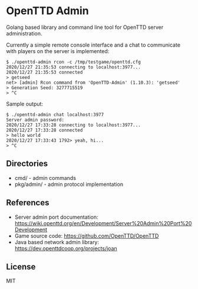 # OpenTTD Admin

Golang based library and command line tool for OpenTTD server administration.

Currently a simple remote console interface and a chat to communicate with players on the server is implemented:
```
$ ./openttd-admin rcon -c /tmp/testgame/openttd.cfg
2020/12/27 21:35:53 connecting to localhost:3977...
2020/12/27 21:35:53 connected
> getseed
net> [admin] Rcon command from 'OpenTTD-Admin' (1.10.3): 'getseed'
> Generation Seed: 3277715519
> ^C
```

Sample output:
```
$ ./openttd-admin chat localhost:3977
Server admin password:
2020/12/27 17:33:28 connecting to localhost:3977...
2020/12/27 17:33:28 connected
> hello world
2020/12/27 17:33:43 1792> yeah, hi...
> ^C
```

## Directories

 * cmd/ - admin commands
 * pkg/admin/ - admin protocol implementation

## References

 - Server admin port documentation: https://wiki.openttd.org/en/Development/Server%20Admin%20Port%20Development
 - Game source code: https://github.com/OpenTTD/OpenTTD
 - Java based network admin library: https://dev.openttdcoop.org/projects/joan

## License

MIT
